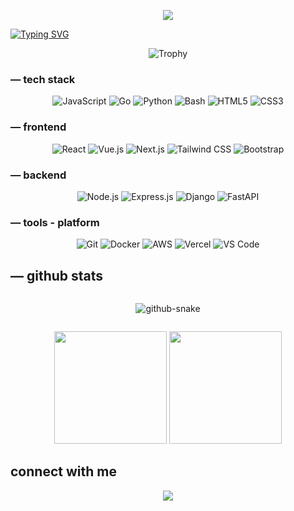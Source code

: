 <p align="center">
  <img src="https://riflowsxz.my.id/123db3f3-7ff4-4047-bfed-5ebdcd43c288-eecc80442b1a96f1be30b3a2ebcb2d4b.jpg">
</p>
<a href="https://git.io/typing-svg"><img src="https://readme-typing-svg.demolab.com?font=Open+Sans&duration=1000&pause=500&center=true&width=435&lines=hi+I'm+riflowsxz;full+stack+enthusiast;open+source+lovers" alt="Typing SVG" /></a>
<p align="center">
  <img src="https://github-profile-trophy.vercel.app/?username=riflowsxz&theme=onedark&row=1&column=7" alt="Trophy" />
</p>

### — tech stack
<div align="center">
	
  ![JavaScript](https://img.shields.io/badge/-JavaScript-F7DF1E?style=flat-square&logo=javascript&logoColor=black)
  ![Go](https://img.shields.io/badge/-Go-00ADD8?style=flat-square&logo=go&logoColor=white)
  ![Python](https://img.shields.io/badge/-Python-3776AB?style=flat-square&logo=python&logoColor=white)
  ![Bash](https://img.shields.io/badge/-Bash-4EAA25?style=flat-square&logo=gnu-bash&logoColor=white)
  ![HTML5](https://img.shields.io/badge/-HTML5-E34F26?style=flat-square&logo=html5&logoColor=white)
  ![CSS3](https://img.shields.io/badge/-CSS3-1572B6?style=flat-square&logo=css3&logoColor=white)
</div>

### — frontend
<div align="center">

![React](https://img.shields.io/badge/React-20232A?style=flat-square&logo=react&logoColor=61DAFB)
![Vue.js](https://img.shields.io/badge/Vue.js-35495E?style=flat-square&logo=vue.js&logoColor=4FC08D)
![Next.js](https://img.shields.io/badge/Next.js-000000?style=flat-square&logo=next.js&logoColor=white)
![Tailwind CSS](https://img.shields.io/badge/Tailwind_CSS-38B2AC?style=flat-square&logo=tailwind-css&logoColor=white)
![Bootstrap](https://img.shields.io/badge/Bootstrap-563D7C?style=flat-square&logo=bootstrap&logoColor=white)
</div>

### — backend
<div align="center">

![Node.js](https://img.shields.io/badge/Node.js-43853D?style=flat-square&logo=node.js&logoColor=white)
![Express.js](https://img.shields.io/badge/Express.js-404D59?style=flat-square)
![Django](https://img.shields.io/badge/Django-092E20?style=flat-square&logo=django&logoColor=white)
![FastAPI](https://img.shields.io/badge/FastAPI-005571?style=flat-square&logo=fastapi)
</div>

### — tools - platform 
<div align="center">

![Git](https://img.shields.io/badge/Git-F05032?style=flat-square&logo=git&logoColor=white)
![Docker](https://img.shields.io/badge/Docker-2496ED?style=flat-square&logo=docker&logoColor=white)
![AWS](https://img.shields.io/badge/Amazon_AWS-232F3E?style=flat-square&logo=amazon-aws&logoColor=white)
![Vercel](https://img.shields.io/badge/Vercel-000000?style=flat-square&logo=vercel&logoColor=white)
![VS Code](https://img.shields.io/badge/Visual_Studio_Code-0078D4?style=flat-square&logo=visual%20studio%20code&logoColor=white)
</div>



## — github stats
<p align="center">
  <img src="https://streak-stats.demolab.com?user=riflowsxz&theme=dark&background=transparent" alt="">
</p>
<div align="center">
  <picture>
    <source media="(prefers-color-scheme: dark)" srcset="/github-contribution-grid-snake-dark.svg"/>
    <source media="(prefers-color-scheme: light), (prefers-color-scheme: no-preference)" srcset="/github-contribution-grid-snake.svg"/>
    <img src="/github-contribution-grid-snake.svg" alt="github-snake"/>
  </picture>
</div>
<p align="center">
  <img src="https://komarev.com/ghpvc/?username=riflowsxz&label=Profile%20views&color=0e75b6&style=flat" alt="" />
</p>
<div align="center">
  <img height="180em" src="https://github-readme-stats.vercel.app/api?username=riflowsxz&show_icons=true&theme=transparent" />
  <img height="180em" src="https://github-readme-stats.vercel.app/api/top-langs/?username=riflowsxz&layout=compact&theme=transparent" />
</div>

## connect with me
<p align="center">
  <a href="https://instagram.com/riflowsxz">
    <img src="https://img.shields.io/badge/Instagram-%23E4405F.svg?style=flat-square&logo=Instagram&logoColor=white" />
  </a>
</p>
